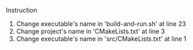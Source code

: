 Instruction

1. Change executable's name in 'build-and-run.sh' at line 23
2. Change project's name in 'CMakeLists.txt' at line 3
3. Change executable's name in 'src/CMakeLists.txt' at line 1
